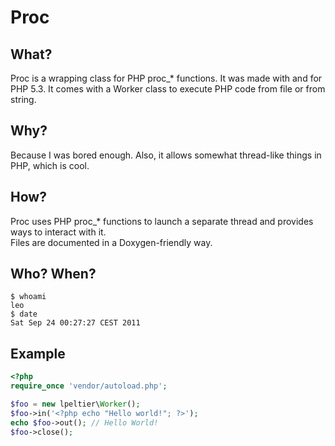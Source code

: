 Proc
====

What?
-----
Proc is a wrapping class for PHP proc\_\* functions. It was made with
and for PHP 5.3. It comes with a Worker class to execute PHP code from
file or from string.


Why?
----
Because I was bored enough. Also, it allows somewhat thread-like things
in PHP, which is cool.


How?
---
Proc uses PHP proc\_\* functions to launch a separate thread and provides
ways to interact with it.  
Files are documented in a Doxygen-friendly way.


Who? When?
---------
    $ whoami
    leo
    $ date
	Sat Sep 24 00:27:27 CEST 2011

Example
-------
```php
<?php
require_once 'vendor/autoload.php';

$foo = new lpeltier\Worker();
$foo->in('<?php echo "Hello world!"; ?>');
echo $foo->out(); // Hello World!
$foo->close();
```
